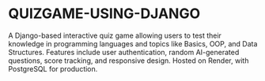 # QUIZGAME-USING-DJANGO
A Django-based interactive quiz game allowing users to test their knowledge in programming languages and topics like Basics, OOP, and Data Structures. Features include user authentication, random AI-generated questions, score tracking, and responsive design. Hosted on Render, with PostgreSQL for production.
